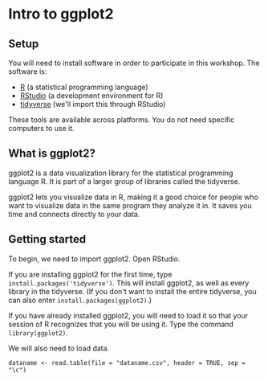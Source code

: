 # Intro to ggplot2

## Setup

You will need to install software in order to participate in this workshop. The software is:

- [R](https://www.r-project.org/) (a statistical programming language)
- [RStudio](https://www.rstudio.com/) (a development environment for R)
- [tidyverse](https://www.tidyverse.org/) (we'll import this through RStudio)

These tools are available across platforms. You do not need specific computers to use it.

## What is ggplot2?

ggplot2 is a data visualization library for the statistical programming language R. It is part of a larger group of libraries called the tidyverse.

ggplot2 lets you visualize data in R, making it a good choice for people who want to visualize data in the same program they analyze it in. It saves you time and connects directly to your data.

## Getting started

To begin, we need to import ggplot2. Open RStudio.

If you are installing ggplot2 for the first time, type ``install.packages('tidyverse')``. This will install ggplot2, as well as every library in the tidyverse. (If you don't want to install the entire tidyverse, you can also enter ``install.packages(ggplot2)``.)

If you have already installed ggplot2, you will need to load it so that your session of R recognizes that you will be using it. Type the command ``library(ggplot2)``.

We will also need to load data.

``dataname <- read.table(file = "dataname.csv", header = TRUE, sep = "\c")``

